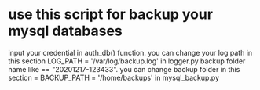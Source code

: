 # use this script for backup your mysql databases
  input your credential in auth_db() function.
  you can change your log path in this section LOG_PATH = '/var/log/backup.log' in logger.py
  backup folder name like == "20201217-123433".
  you can change backup folder  in this section = BACKUP_PATH = '/home/backups' in mysql_backup.py
